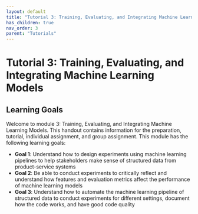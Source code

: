 ```yaml
---
layout: default
title: "Tutorial 3: Training, Evaluating, and Integrating Machine Learning Models"
has_children: true
nav_order: 3
parent: "Tutorials"
---
```


# Tutorial 3: Training, Evaluating, and Integrating Machine Learning Models

## Learning Goals

Welcome to module 3: Training, Evaluating, and Integrating Machine Learning Models. This handout contains information for the preparation, tutorial, individual assignment, and group assignment. This module has the following learning goals:

 - **Goal 1**: Understand how to design experiments using machine learning pipelines to help stakeholders make sense of structured data from product-service systems
 - **Goal 2**: Be able to conduct experiments to critically reflect and understand how features and evaluation metrics affect the performance of machine learning models
 - **Goal 3**: Understand how to automate the machine learning pipeline of structured data to conduct experiments for different settings, document how the code works, and have good code quality
